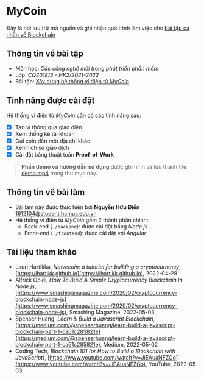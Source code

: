 # MyCoin

Đây là nơi lưu trữ mã nguồn và ghi nhận quá trình làm việc cho [bài tập cá nhân về Blockchain][exercise]

## Thông tin về bài tập
- Môn học: *Các công nghệ mới trong phát triển phần mềm*
- Lớp: *CQ2018/3 - HK2/2021-2022*
- Bài tập: [Xây dựng hệ thống ví điện tử *MyCoin*][exercise]

## Tính năng được cài đặt
Hệ thống ví điện tử *MyCoin* cần có các tính năng sau:
- [x] Tạo ví thông qua giao diện
- [x] Xem thống kê tài khoản
- [x] Gửi coin đến một địa chỉ khác
- [x] Xem lịch sử giao dịch
- [x] Cài đặt bằng thuật toán **Proof-of-Work**

> **Phần demo và hướng dẫn sử dụng** được ghi hình và lưu thành file [demo.mp4](./demo.mp4) trong thư mục này.

## Thông tin về bài làm
- Bài làm này được thực hiện bởi **Nguyễn Hữu Điền** [<1612104@student.hcmus.edu.vn>][email]
- Hệ thống ví điện tử *MyCoin* gồm 2 thành phần chính:
  - Back-end (`./backend`): được cài đặt bằng *Node.js*
  - Front-end (`./frontend`): được cài đặt với *Angular*

## Tài liệu tham khảo
- Lauri Hartikka, *Naivecoin: a tutorial for building a cryptocurrency*, [https://lhartikk.github.io](https://lhartikk.github.io), 2022-04-28
- Alfrick Opidi, *How To Build A Simple Cryptocurrency Blockchain In Node.js*, [https://www.smashingmagazine.com/2020/02/cryptocurrency-blockchain-node-js](https://www.smashingmagazine.com/2020/02/cryptocurrency-blockchain-node-js), Smashing Magazine, 2022-05-03
- Spenser Huang, *Learn & Build a Javascript Blockchain*, [https://medium.com/@spenserhuang/learn-build-a-javascript-blockchain-part-1-ca61c285821e](https://medium.com/@spenserhuang/learn-build-a-javascript-blockchain-part-1-ca61c285821e), Medium, 2022-05-02
- Coding Tech, *Blockchain 101 (or How to Build a Blockchain with JavaScript)*, [https://www.youtube.com/watch?v=JiEAuaNFZGo](https://www.youtube.com/watch?v=JiEAuaNFZGo), YouTube, 2022-05-03

[exercise]: https://courses.fit.hcmus.edu.vn/mod/assign/view.php?id=92265
[email]: mailto:1612104@student.hcmus.edu.vn
